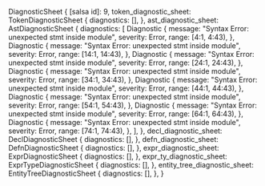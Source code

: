 DiagnosticSheet {
    [salsa id]: 9,
    token_diagnostic_sheet: TokenDiagnosticSheet {
        diagnostics: [],
    },
    ast_diagnostic_sheet: AstDiagnosticSheet {
        diagnostics: [
            Diagnostic {
                message: "Syntax Error: unexpected stmt inside module",
                severity: Error,
                range: [4:1, 4:43),
            },
            Diagnostic {
                message: "Syntax Error: unexpected stmt inside module",
                severity: Error,
                range: [14:1, 14:43),
            },
            Diagnostic {
                message: "Syntax Error: unexpected stmt inside module",
                severity: Error,
                range: [24:1, 24:43),
            },
            Diagnostic {
                message: "Syntax Error: unexpected stmt inside module",
                severity: Error,
                range: [34:1, 34:43),
            },
            Diagnostic {
                message: "Syntax Error: unexpected stmt inside module",
                severity: Error,
                range: [44:1, 44:43),
            },
            Diagnostic {
                message: "Syntax Error: unexpected stmt inside module",
                severity: Error,
                range: [54:1, 54:43),
            },
            Diagnostic {
                message: "Syntax Error: unexpected stmt inside module",
                severity: Error,
                range: [64:1, 64:43),
            },
            Diagnostic {
                message: "Syntax Error: unexpected stmt inside module",
                severity: Error,
                range: [74:1, 74:43),
            },
        ],
    },
    decl_diagnostic_sheet: DeclDiagnosticSheet {
        diagnostics: [],
    },
    defn_diagnostic_sheet: DefnDiagnosticSheet {
        diagnostics: [],
    },
    expr_diagnostic_sheet: ExprDiagnosticSheet {
        diagnostics: [],
    },
    expr_ty_diagnostic_sheet: ExprTypeDiagnosticSheet {
        diagnostics: [],
    },
    entity_tree_diagnostic_sheet: EntityTreeDiagnosticSheet {
        diagnostics: [],
    },
}